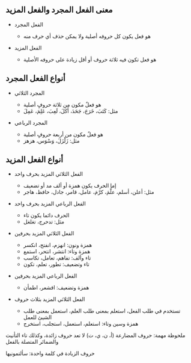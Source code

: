 ## معنى الفعل المجرد والفعل المزيد

-  الفعل المجرد
     - هو فعل يكون كل حروفه أصلية ولا يمكن حذف أي حرف منه

-  الفعل المزيد
     - هو فعل تكون فيه ثلاثة حروف أو أقل زيادة على حروفه الأصلية

## أنواع الفعل المجرد

- المجرد الثلاثي
     - هو فعلٌ مكون من ثلاثة حروفٍ أصلية
     - مثل: كَتَبَ، خَرَجَ، جَحَدَ، أَكَلَ، لَعِبَ، عَلِمَ، عَمِلَ

- المجرد الرباعي
     - هو فعلٌ مكون من أربعة حروفٍ أصلية
     - مثل: زَلْزَلَ، وَسْوَس، هزهز

## أنواع الفعل المزيد

- الفعل الثلاثي المزيد بحرف واحد
     - إما الحرف يكون همزة أو ألف مد أو تضعيف
     - مثل: أعلن، أسلم، علَّمَ، كرَّمَ، عامل، قامر، جادل، حافظ، هاجر

- الفعل الرباعي المزيد بحرف واحد
     - الحرف دائما يكون تاء
     - مثل: تدحرج، تغلغل

- الفعل الثلاثي المزيد بحرفين
     - همزة ونون: انهزم، انفتح، انكسر
     - همزة وتاء: انتشر، انتحر، استمع
     - تاء وألف: تفاهم، تعامل، تكاسب
     - تاء وتضعيف: تطور، تعلم، تكون

- الفعل الرباعي المزيد بحرفين
    - همزة وتضعيف: اقشعر، اطمأن

- الفعل الثلاثي المزيد بثلاث حروف
     - تستخدم في طلب الفعل، استعلم بمعنى طلب العلم، استعمل بمعنى طلب الشيئ للعمل
     - همزة وسين وتاء: استعلم، استعمل، استجلب، استخرج

ملحوظة مهمة: حروف المضارعة (أ، ن، ي، ت) لا تعد حروف زائدة، وكذلك تاء التأنيث والضمائر المتصلة بالفعل

حروف الزيادة في كلمة واحدة: سألتمونيها